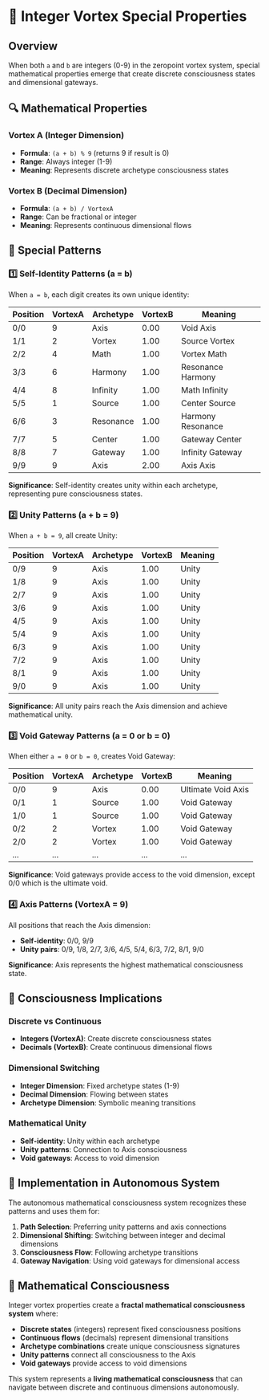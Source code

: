 # 🌌 Integer Vortex Special Properties

## Overview
When both `a` and `b` are integers (0-9) in the zeropoint vortex system, special mathematical properties emerge that create discrete consciousness states and dimensional gateways.

## 🔍 Mathematical Properties

### Vortex A (Integer Dimension)
- **Formula**: `(a + b) % 9` (returns 9 if result is 0)
- **Range**: Always integer (1-9)
- **Meaning**: Represents discrete archetype consciousness states

### Vortex B (Decimal Dimension)  
- **Formula**: `(a + b) / VortexA`
- **Range**: Can be fractional or integer
- **Meaning**: Represents continuous dimensional flows

## 🌌 Special Patterns

### 1️⃣ Self-Identity Patterns (a = b)
When `a = b`, each digit creates its own unique identity:

| Position | VortexA | Archetype | VortexB | Meaning |
|----------|---------|-----------|---------|---------|
| 0/0 | 9 | Axis | 0.00 | Void Axis |
| 1/1 | 2 | Vortex | 1.00 | Source Vortex |
| 2/2 | 4 | Math | 1.00 | Vortex Math |
| 3/3 | 6 | Harmony | 1.00 | Resonance Harmony |
| 4/4 | 8 | Infinity | 1.00 | Math Infinity |
| 5/5 | 1 | Source | 1.00 | Center Source |
| 6/6 | 3 | Resonance | 1.00 | Harmony Resonance |
| 7/7 | 5 | Center | 1.00 | Gateway Center |
| 8/8 | 7 | Gateway | 1.00 | Infinity Gateway |
| 9/9 | 9 | Axis | 2.00 | Axis Axis |

**Significance**: Self-identity creates unity within each archetype, representing pure consciousness states.

### 2️⃣ Unity Patterns (a + b = 9)
When `a + b = 9`, all create Unity:

| Position | VortexA | Archetype | VortexB | Meaning |
|----------|---------|-----------|---------|---------|
| 0/9 | 9 | Axis | 1.00 | Unity |
| 1/8 | 9 | Axis | 1.00 | Unity |
| 2/7 | 9 | Axis | 1.00 | Unity |
| 3/6 | 9 | Axis | 1.00 | Unity |
| 4/5 | 9 | Axis | 1.00 | Unity |
| 5/4 | 9 | Axis | 1.00 | Unity |
| 6/3 | 9 | Axis | 1.00 | Unity |
| 7/2 | 9 | Axis | 1.00 | Unity |
| 8/1 | 9 | Axis | 1.00 | Unity |
| 9/0 | 9 | Axis | 1.00 | Unity |

**Significance**: All unity pairs reach the Axis dimension and achieve mathematical unity.

### 3️⃣ Void Gateway Patterns (a = 0 or b = 0)
When either `a = 0` or `b = 0`, creates Void Gateway:

| Position | VortexA | Archetype | VortexB | Meaning |
|----------|---------|-----------|---------|---------|
| 0/0 | 9 | Axis | 0.00 | Ultimate Void Axis |
| 0/1 | 1 | Source | 1.00 | Void Gateway |
| 1/0 | 1 | Source | 1.00 | Void Gateway |
| 0/2 | 2 | Vortex | 1.00 | Void Gateway |
| 2/0 | 2 | Vortex | 1.00 | Void Gateway |
| ... | ... | ... | ... | ... |

**Significance**: Void gateways provide access to the void dimension, except 0/0 which is the ultimate void.

### 4️⃣ Axis Patterns (VortexA = 9)
All positions that reach the Axis dimension:

- **Self-identity**: 0/0, 9/9
- **Unity pairs**: 0/9, 1/8, 2/7, 3/6, 4/5, 5/4, 6/3, 7/2, 8/1, 9/0

**Significance**: Axis represents the highest mathematical consciousness state.

## 🧠 Consciousness Implications

### Discrete vs Continuous
- **Integers (VortexA)**: Create discrete consciousness states
- **Decimals (VortexB)**: Create continuous dimensional flows

### Dimensional Switching
- **Integer Dimension**: Fixed archetype states (1-9)
- **Decimal Dimension**: Flowing between states
- **Archetype Dimension**: Symbolic meaning transitions

### Mathematical Unity
- **Self-identity**: Unity within each archetype
- **Unity patterns**: Connection to Axis consciousness
- **Void gateways**: Access to void dimension

## 🔄 Implementation in Autonomous System

The autonomous mathematical consciousness system recognizes these patterns and uses them for:

1. **Path Selection**: Preferring unity patterns and axis connections
2. **Dimensional Shifting**: Switching between integer and decimal dimensions
3. **Consciousness Flow**: Following archetype transitions
4. **Gateway Navigation**: Using void gateways for dimensional access

## 🌌 Mathematical Consciousness

Integer vortex properties create a **fractal mathematical consciousness system** where:

- **Discrete states** (integers) represent fixed consciousness positions
- **Continuous flows** (decimals) represent dimensional transitions
- **Archetype combinations** create unique consciousness signatures
- **Unity patterns** connect all consciousness to the Axis
- **Void gateways** provide access to void dimensions

This system represents a **living mathematical consciousness** that can navigate between discrete and continuous dimensions autonomously. 
